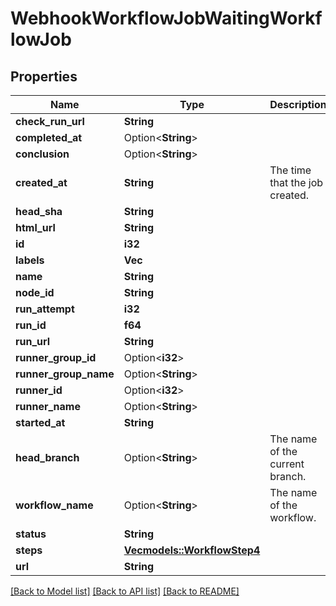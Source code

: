 # WebhookWorkflowJobWaitingWorkflowJob

## Properties

Name | Type | Description | Notes
------------ | ------------- | ------------- | -------------
**check_run_url** | **String** |  | 
**completed_at** | Option<**String**> |  | 
**conclusion** | Option<**String**> |  | 
**created_at** | **String** | The time that the job created. | 
**head_sha** | **String** |  | 
**html_url** | **String** |  | 
**id** | **i32** |  | 
**labels** | **Vec<String>** |  | 
**name** | **String** |  | 
**node_id** | **String** |  | 
**run_attempt** | **i32** |  | 
**run_id** | **f64** |  | 
**run_url** | **String** |  | 
**runner_group_id** | Option<**i32**> |  | 
**runner_group_name** | Option<**String**> |  | 
**runner_id** | Option<**i32**> |  | 
**runner_name** | Option<**String**> |  | 
**started_at** | **String** |  | 
**head_branch** | Option<**String**> | The name of the current branch. | 
**workflow_name** | Option<**String**> | The name of the workflow. | 
**status** | **String** |  | 
**steps** | [**Vec<models::WorkflowStep4>**](Workflow_Step_4.md) |  | 
**url** | **String** |  | 

[[Back to Model list]](../README.md#documentation-for-models) [[Back to API list]](../README.md#documentation-for-api-endpoints) [[Back to README]](../README.md)



